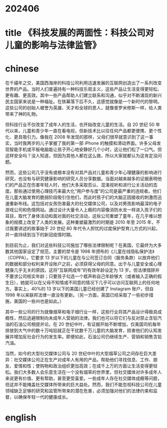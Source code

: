 # 202406

# title 《科技发展的两面性：科技公司对儿童的影响与法律监管》
# chinese 

在千禧年之交，美国西海岸的科技公司利用迅速发展的互联网创造出了一系列改变世界的产品。当时人们普遍持有一种科技乐观主义，这些产品让生活变得更轻松、更有趣、更高效。其中一些产品帮助人们建立联系和沟通，似乎对不断涌现的新兴民主国家来说是一种福祉。在铁幕落下后不久，这感觉就像是一个新时代的黎明。这些公司的创始人被誉为英雄、天才和全球的恩人，就像普罗米修斯一样，给人类带来了神的礼物。

但科技行业不仅改变了成年人的生活，也开始改变儿童的生活。自 20 世纪 50 年代以来，儿童和青少年一直在看电视，但新技术比以往任何产品都更便携、更个性化、更具吸引力。像我在 2008 年发现的那样，父母们很早就意识到了这一事实，当时我两岁的儿子掌握了我的第一部 iPhone 的触摸和滑动界面。许多父母发现智能手机或平板电脑能让孩子开心地安静好几个小时，这让他们松了一口气。但这样安全吗？没人知道，但因为其他人都在这么做，所以大家就都认为这肯定没问题。

然而，这些公司几乎没有或根本没有对其产品对儿童和青少年心理健康的影响进行研究，也没有与研究健康影响的研究人员分享数据。当面对越来越多的证据表明他们的产品正在伤害年轻人时，他们大多采取否认、混淆视听和进行公关活动的态度。那些通过使用心理技巧来最大化“用户参与度”的公司是最严重的违规者。他们在儿童大脑发育的脆弱阶段吸引住他们，而此时孩子们的大脑正因接收的刺激而迅速重新布线。这包括对女孩伤害最大的社交媒体公司，以及对男孩影响最深的电子游戏公司和色情网站。通过设计大量令人上瘾的内容像消防水龙一样进入孩子们的耳目，取代了身体活动和面对面的社交活动，这些公司重塑了童年，在几乎难以想象的规模上改变了人类的发展。这种重塑最激烈的时期是 2010 年至 2015 年，不过我要讲述的故事始于 20 世纪 80 年代令人担忧的过度保护型育儿方式的兴起，并一直持续到当下的新冠疫情时期。

到目前为止，我们对这些科技公司施加了哪些法律限制呢？在美国，它最终为大多数其他国家设定了规范，主要的禁令是 1998 年颁布的《儿童在线隐私保护法》（COPPA）。它要求 13 岁以下的儿童在与公司签订合同（服务条款）以放弃他们的数据和部分权利来开设账户之前，必须获得父母的同意。出于与儿童安全或心理健康几乎无关的原因，这将“互联网成年”的有效年龄设定为 13 岁。但法律措辞并不要求公司核实年龄；只要孩子勾选一个框声称自己年龄够大（或者输入正确的假生日），她就可以在父母不知情或不同意的情况下几乎可以访问互联网上的任何地方。事实上，40%的 13 岁以下的美国儿童已经创建了 Instagram 账户，但自 1998 年以来联邦法律一直没有更新。（另一方面，英国已经采取了一些初步措施，美国的一些州也是如此。）

其中一些公司的行为就像烟草和电子烟行业一样，这些行业将其产品设计得极具成瘾性，然后逃避限制向未成年人营销的法律。我们也可以将它们与反对禁止含铅汽油的石油公司相提并论。在 20 世纪中叶，有证据开始不断增加，仅美国司机每年排放到大气中的数十万吨铅就正在干扰数千万儿童的大脑发育，损害他们的认知发展并增加反社会行为的发生率。即便如此，石油公司仍继续生产、营销和销售含铅汽油。

当然，如今的大型社交媒体公司与 20 世纪中叶的大型烟草公司之间存在巨大差异：社交媒体公司正在生产对成年人有用的产品，帮助他们寻找信息、工作、朋友、爱情和性；使购物和政治组织更加高效；在成千上万的方面让生活变得更轻松。我们大多数人会乐意生活在一个没有烟草的世界里，但社交媒体对许多成年人来说更有价值、更有帮助，甚至更受喜爱。一些成年人存在社交媒体成瘾等问题，但这并不能掩盖社交媒体所带来的巨大益处。然而，我们不能忽视科技公司在儿童领域缺乏足够的研究和监管所带来的潜在危害，必须加强对他们的法律约束和监督，以确保年轻一代的健康成长。
# english

